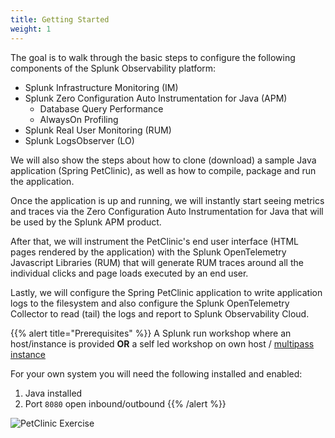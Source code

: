 ```yaml
---
title: Getting Started
weight: 1
---
```


The goal is to walk through the basic steps to configure the following components of the Splunk Observability platform:

* Splunk Infrastructure Monitoring (IM)
* Splunk Zero Configuration Auto Instrumentation for Java (APM)
  * Database Query Performance
  * AlwaysOn Profiling
* Splunk Real User Monitoring (RUM)
* Splunk LogsObserver (LO)

We will also show the steps about how to clone (download) a sample Java application (Spring PetClinic), as well as how to compile, package and run the application.

Once the application is up and running, we will instantly start seeing metrics and traces via the Zero Configuration Auto Instrumentation for Java that will be used by the Splunk APM product.

After that, we will instrument the PetClinic's end user interface (HTML pages rendered by the application) with the Splunk OpenTelemetry Javascript Libraries (RUM) that will generate RUM traces around all the individual clicks and page loads executed by an end user.

Lastly, we will configure the Spring PetClinic application to write application logs to the filesystem and also configure the Splunk OpenTelemetry Collector to read (tail) the logs and report to Splunk Observability Cloud.

{{% alert title="Prerequisites" %}}
A Splunk run workshop where an host/instance is provided  **OR** a
self led workshop on own host / [multipass instance](https://github.com/signalfx/observability-workshop/tree/main/multipass)

For your own system you will need the following installed and enabled:

1. Java installed
2. Port `8080` open inbound/outbound
{{% /alert %}}

![PetClinic Exercise](../../images/petclinic-exercise.png)
